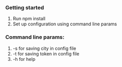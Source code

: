 ### Getting started
1. Run npm install
2. Set up configuration using command line params


### Command line params:
1. -s <city> for saving city in config file
2. -t <token> for saving token in config file
3. -h for help